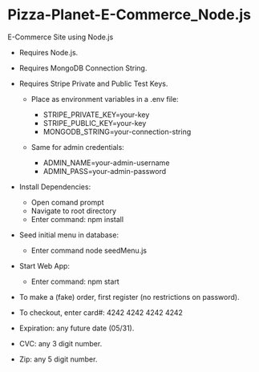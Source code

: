# Pizza-Planet-E-Commerce_Node.js
E-Commerce Site using Node.js

* Requires Node.js.
* Requires MongoDB Connection String.
* Requires Stripe Private and Public Test Keys.
    * Place as environment variables in a .env file:
        * STRIPE_PRIVATE_KEY=your-key
        * STRIPE_PUBLIC_KEY=your-key
        * MONGODB_STRING=your-connection-string
    
    * Same for admin credentials:
        * ADMIN_NAME=your-admin-username
        * ADMIN_PASS=your-admin-password

* Install Dependencies:
    * Open comand prompt
    * Navigate to root directory
    * Enter command: npm install

* Seed initial menu in database:
    * Enter command node seedMenu.js

* Start Web App:
    * Enter command: npm start

* To make a (fake) order, first register (no restrictions on password).
* To checkout, enter card#: 4242 4242 4242 4242 
* Expiration: any future date (05/31).
* CVC: any 3 digit number.
* Zip: any 5 digit number.